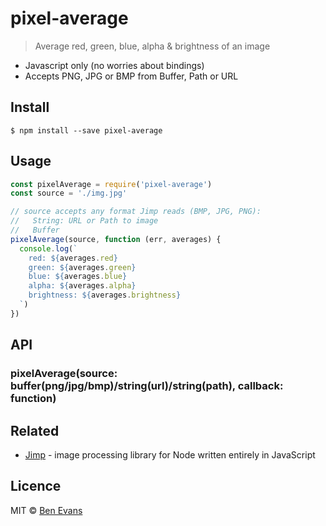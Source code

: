 # pixel-average

> Average red, green, blue, alpha & brightness of an image

* Javascript only (no worries about bindings)
* Accepts PNG, JPG or BMP from Buffer, Path or URL

## Install

    $ npm install --save pixel-average

## Usage

```js
const pixelAverage = require('pixel-average')
const source = './img.jpg'

// source accepts any format Jimp reads (BMP, JPG, PNG):
//   String: URL or Path to image
//   Buffer
pixelAverage(source, function (err, averages) {
  console.log(`
    red: ${averages.red}
    green: ${averages.green}
    blue: ${averages.blue}
    alpha: ${averages.alpha}
    brightness: ${averages.brightness}
  `)
})
```

## API

### pixelAverage(source: buffer(png/jpg/bmp)/string(url)/string(path), callback: function)

## Related

* [Jimp](https://github.com/oliver-moran/jimp) - image processing library for Node written entirely in JavaScript

## Licence

MIT &copy; [Ben Evans](https://bencevans.io)

